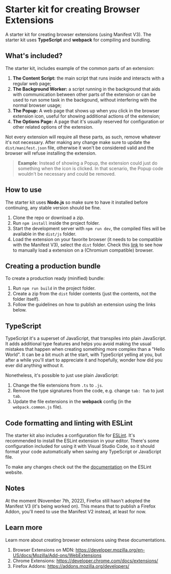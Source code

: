 # Starter kit for creating Browser Extensions

A starter kit for creating browser extensions (using Manifest V3).
The starter kit uses **TypeScript** and **webpack** for compiling and bundling.

## What's included?

The starter kit, includes example of the common parts of an extension:

1. **The Content Script:** the main script that runs inside and interacts with a regular web page;
2. **The Background Worker:** a script running in the background that aids with communication between other parts of the extension or can be used to run some task in the backgound, without interfering with the normal browser usage;
3. **The Popup:** A web page that shows up when you click in the browser extension icon, useful for showing additional actions of the extension;
4. **The Options Page:** A page that it's usually reserved for configuration or other related options of the extension.

Not every extension will require all these parts, as such, remove whatever it's not necessary. After making any change make sure to update the `dist/manifest.json` file, otherwise it won't be considered valid and the browser will refuse installing the extension.

> **Example**: Instead of showing a Popup, the extension could just do something when the icon is clicked. In that scenario, the Popup code wouldn't be necessary and could be removed.

## How to use

The starter kit uses **Node.js** so make sure to have it installed before continuing, any stable version should be fine.

1. Clone the repo or download a zip.
2. Run `npm install` inside the project folder.
3. Start the development server with `npm run dev`, the compiled files will be available in the `dist/js` folder.
4. Load the extension on your favorite browser (it needs to be compatible with the Manifest V3), select the `dist` folder. Check this [link](https://developer.chrome.com/docs/extensions/mv3/getstarted/development-basics/#load-unpacked) to see how to manually load a extension on a (Chromium compatible) browser.

## Creating a production bundle

To create a production ready (minified) bundle:

1. Run `npm run build` in the project folder.
2. Create a zip from the `dist` folder contents (just the contents, not the folder itself).
3. Follow the guidelines on how to publish an extension using the links below.

## TypeScript

TypeScript it's a superset of JavaScript, that transpiles into plain JavaScript. It adds additional type features and helps you avoid making the usual mistakes that happen when creating something more complex than a "Hello World".
It can be a bit much at the start, with TypeScript yelling at you, but after a while you'll start to appreciate it and hopefully, wonder how did you ever did anything without it.

Nonetheless, it's possible to just use plain JavaScript:

1. Change the file extensions from `.ts` to `.js`.
2. Remove the type signatures from the code, e.g. change `tab: Tab` to just `tab`.
3. Update the file extensions in the **webpack** config (in the `webpack.common.js` file).

## Code formatting and linting with ESLint

The starter kit also includes a configuration file for [ESLint](https://eslint.org/). It's recommended to install the ESLint extension in your editor. There's some configuration included for using it with Visual Studio Code, so it should format your code automatically when saving any TypeScript or JavaScript file.

To make any changes check out the the [documentation](https://eslint.org/docs/latest/) on the ESLint website.

## Notes

At the moment (November 7th, 2022), Firefox still hasn't adopted the Manifest V3 (it's being worked on).
This means that to publish a Firefox Addon, you'll need to use the Manifest V2 instead, at least for now.

## Learn more

Learn more about creating browser extensions using these documentations.

1. Browser Extensions on MDN:
   https://developer.mozilla.org/en-US/docs/Mozilla/Add-ons/WebExtensions
2. Chrome Extensions: https://developer.chrome.com/docs/extensions/
3. Firefox Addons: https://addons.mozilla.org/developers/
